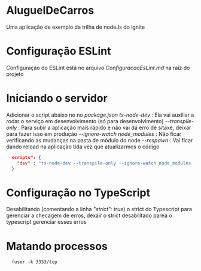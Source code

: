# AluguelDeCarros
Uma aplicação de exemplo da trilha de nodeJs do ignite

# Configuração ESLint
Configuração do ESLint está no arquivo _ConfiguracaoEsLint.md_ na raiz do projeto

# Iniciando o servidor
Adicionar o script abaixo no no _package.json_
*ts-node-dev* : Ela vai auxiliar a rodar o serviço em desenvolvimento (só para desenvolvimento)
*--transpile-only* : Para subir a aplicação mais rápido e não vai dá erro de sitaxe, deixar para fazer isso em produção
*--ignore-watch node_modules* : Não ficar verificando as mudanças na pasta de módulo do node
*--respawn* : Vai ficar dando reload na aplicação tida vez que atualizarmos o código

```json 
  scripts": {
    "dev" : "ts-node-dev --transpile-only --ignore-watch node_modules --respawn src/server.ts"
  }
```
# Configuração no TypeScript
Desabilitando (comentando a linha _"strict": true_) o strict do Typescript para gerenciar a checagem de erros, dexair o strict desabilitado parea o typescript gerenciar esses erros

# Matando processos

```shelscript 
  fuser -k 3333/tcp
```